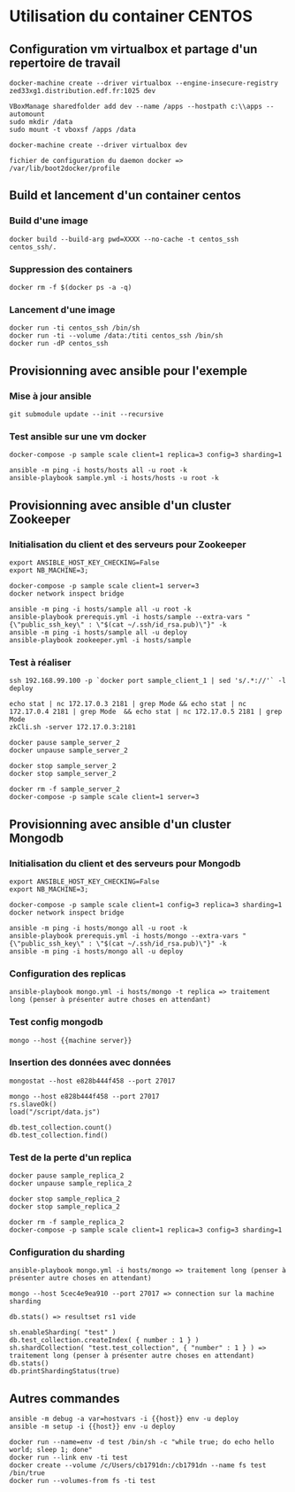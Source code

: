 # Utilisation du container CENTOS

## Configuration vm virtualbox et partage d'un repertoire de travail

```
docker-machine create --driver virtualbox --engine-insecure-registry zed33xg1.distribution.edf.fr:1025 dev

VBoxManage sharedfolder add dev --name /apps --hostpath c:\\apps --automount
sudo mkdir /data
sudo mount -t vboxsf /apps /data

docker-machine create --driver virtualbox dev

fichier de configuration du daemon docker => /var/lib/boot2docker/profile
```

## Build et lancement d'un container centos

### Build d'une image
```
docker build --build-arg pwd=XXXX --no-cache -t centos_ssh centos_ssh/.
```

### Suppression des containers
```
docker rm -f $(docker ps -a -q)
```

### Lancement d'une image
```
docker run -ti centos_ssh /bin/sh
docker run -ti --volume /data:/titi centos_ssh /bin/sh
docker run -dP centos_ssh
```

## Provisionning avec ansible pour l'exemple

### Mise à jour ansible
```
git submodule update --init --recursive
```

### Test ansible sur une vm docker
```
docker-compose -p sample scale client=1 replica=3 config=3 sharding=1

ansible -m ping -i hosts/hosts all -u root -k
ansible-playbook sample.yml -i hosts/hosts -u root -k
```

## Provisionning avec ansible d'un cluster Zookeeper

### Initialisation du client et des serveurs pour Zookeeper
```
export ANSIBLE_HOST_KEY_CHECKING=False
export NB_MACHINE=3;

docker-compose -p sample scale client=1 server=3
docker network inspect bridge

ansible -m ping -i hosts/sample all -u root -k
ansible-playbook prerequis.yml -i hosts/sample --extra-vars "{\"public_ssh_key\" : \"$(cat ~/.ssh/id_rsa.pub)\"}" -k
ansible -m ping -i hosts/sample all -u deploy
ansible-playbook zookeeper.yml -i hosts/sample
```

### Test à réaliser
```
ssh 192.168.99.100 -p `docker port sample_client_1 | sed 's/.*://'` -l deploy

echo stat | nc 172.17.0.3 2181 | grep Mode && echo stat | nc 172.17.0.4 2181 | grep Mode  && echo stat | nc 172.17.0.5 2181 | grep Mode
zkCli.sh -server 172.17.0.3:2181

docker pause sample_server_2
docker unpause sample_server_2

docker stop sample_server_2
docker stop sample_server_2

docker rm -f sample_server_2
docker-compose -p sample scale client=1 server=3
```

## Provisionning avec ansible d'un cluster Mongodb

### Initialisation du client et des serveurs pour Mongodb
```
export ANSIBLE_HOST_KEY_CHECKING=False
export NB_MACHINE=3;

docker-compose -p sample scale client=1 config=3 replica=3 sharding=1
docker network inspect bridge

ansible -m ping -i hosts/mongo all -u root -k
ansible-playbook prerequis.yml -i hosts/mongo --extra-vars "{\"public_ssh_key\" : \"$(cat ~/.ssh/id_rsa.pub)\"}" -k
ansible -m ping -i hosts/mongo all -u deploy
```

### Configuration des replicas
```
ansible-playbook mongo.yml -i hosts/mongo -t replica => traitement long (penser à présenter autre choses en attendant)
```

### Test config mongodb
```
mongo --host {{machine server}}
```

### Insertion des données avec données
```
mongostat --host e828b444f458 --port 27017

mongo --host e828b444f458 --port 27017
rs.slaveOk()
load("/script/data.js")

db.test_collection.count()
db.test_collection.find()
```

### Test de la perte d'un replica
```
docker pause sample_replica_2
docker unpause sample_replica_2

docker stop sample_replica_2
docker stop sample_replica_2

docker rm -f sample_replica_2
docker-compose -p sample scale client=1 replica=3 config=3 sharding=1
```

### Configuration du sharding
```
ansible-playbook mongo.yml -i hosts/mongo => traitement long (penser à présenter autre choses en attendant)

mongo --host 5cec4e9ea910 --port 27017 => connection sur la machine sharding

db.stats() => resultset rs1 vide

sh.enableSharding( "test" )
db.test_collection.createIndex( { number : 1 } )
sh.shardCollection( "test.test_collection", { "number" : 1 } ) => traitement long (penser à présenter autre choses en attendant)
db.stats()
db.printShardingStatus(true)
```

## Autres commandes

```
ansible -m debug -a var=hostvars -i {{host}} env -u deploy
ansible -m setup -i {{host}} env -u deploy

docker run --name=env -d test /bin/sh -c "while true; do echo hello world; sleep 1; done"
docker run --link env -ti test
docker create --volume /c/Users/cb1791dn:/cb1791dn --name fs test /bin/true
docker run --volumes-from fs -ti test
```
